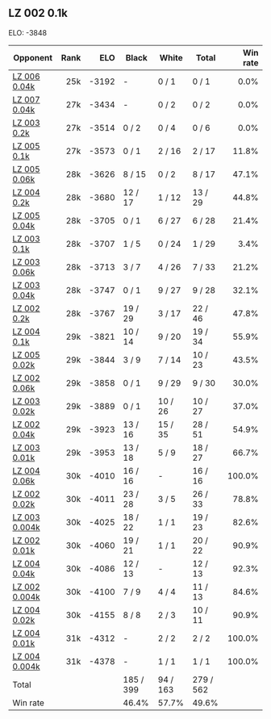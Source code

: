 ## LZ 002 0.1k ##

ELO: -3848

Opponent | Rank | ELO | Black | White | Total | Win rate
---------|-----:|----:|-------|-------|-------|-------:
[LZ 006 0.04k](LZ%20006%200.04k.md) | 25k | -3192 | - | 0 / 1 | 0 / 1 | 0.0%
[LZ 007 0.04k](LZ%20007%200.04k.md) | 27k | -3434 | - | 0 / 2 | 0 / 2 | 0.0%
[LZ 003 0.2k](LZ%20003%200.2k.md) | 27k | -3514 | 0 / 2 | 0 / 4 | 0 / 6 | 0.0%
[LZ 005 0.1k](LZ%20005%200.1k.md) | 27k | -3573 | 0 / 1 | 2 / 16 | 2 / 17 | 11.8%
[LZ 005 0.06k](LZ%20005%200.06k.md) | 28k | -3626 | 8 / 15 | 0 / 2 | 8 / 17 | 47.1%
[LZ 004 0.2k](LZ%20004%200.2k.md) | 28k | -3680 | 12 / 17 | 1 / 12 | 13 / 29 | 44.8%
[LZ 005 0.04k](LZ%20005%200.04k.md) | 28k | -3705 | 0 / 1 | 6 / 27 | 6 / 28 | 21.4%
[LZ 003 0.1k](LZ%20003%200.1k.md) | 28k | -3707 | 1 / 5 | 0 / 24 | 1 / 29 | 3.4%
[LZ 003 0.06k](LZ%20003%200.06k.md) | 28k | -3713 | 3 / 7 | 4 / 26 | 7 / 33 | 21.2%
[LZ 003 0.04k](LZ%20003%200.04k.md) | 28k | -3747 | 0 / 1 | 9 / 27 | 9 / 28 | 32.1%
[LZ 002 0.2k](LZ%20002%200.2k.md) | 28k | -3767 | 19 / 29 | 3 / 17 | 22 / 46 | 47.8%
[LZ 004 0.1k](LZ%20004%200.1k.md) | 29k | -3821 | 10 / 14 | 9 / 20 | 19 / 34 | 55.9%
[LZ 005 0.02k](LZ%20005%200.02k.md) | 29k | -3844 | 3 / 9 | 7 / 14 | 10 / 23 | 43.5%
[LZ 002 0.06k](LZ%20002%200.06k.md) | 29k | -3858 | 0 / 1 | 9 / 29 | 9 / 30 | 30.0%
[LZ 003 0.02k](LZ%20003%200.02k.md) | 29k | -3889 | 0 / 1 | 10 / 26 | 10 / 27 | 37.0%
[LZ 002 0.04k](LZ%20002%200.04k.md) | 29k | -3923 | 13 / 16 | 15 / 35 | 28 / 51 | 54.9%
[LZ 003 0.01k](LZ%20003%200.01k.md) | 29k | -3953 | 13 / 18 | 5 / 9 | 18 / 27 | 66.7%
[LZ 004 0.06k](LZ%20004%200.06k.md) | 30k | -4010 | 16 / 16 | - | 16 / 16 | 100.0%
[LZ 002 0.02k](LZ%20002%200.02k.md) | 30k | -4011 | 23 / 28 | 3 / 5 | 26 / 33 | 78.8%
[LZ 003 0.004k](LZ%20003%200.004k.md) | 30k | -4025 | 18 / 22 | 1 / 1 | 19 / 23 | 82.6%
[LZ 002 0.01k](LZ%20002%200.01k.md) | 30k | -4060 | 19 / 21 | 1 / 1 | 20 / 22 | 90.9%
[LZ 004 0.04k](LZ%20004%200.04k.md) | 30k | -4086 | 12 / 13 | - | 12 / 13 | 92.3%
[LZ 002 0.004k](LZ%20002%200.004k.md) | 30k | -4100 | 7 / 9 | 4 / 4 | 11 / 13 | 84.6%
[LZ 004 0.02k](LZ%20004%200.02k.md) | 30k | -4155 | 8 / 8 | 2 / 3 | 10 / 11 | 90.9%
[LZ 004 0.01k](LZ%20004%200.01k.md) | 31k | -4312 | - | 2 / 2 | 2 / 2 | 100.0%
[LZ 004 0.004k](LZ%20004%200.004k.md) | 31k | -4378 | - | 1 / 1 | 1 / 1 | 100.0%
Total | | | 185 / 399 | 94 / 163 | 279 / 562 | 
Win rate| | | 46.4% | 57.7% | 49.6% | 
